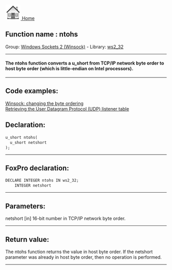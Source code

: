 [<img src="../../images/home.png"> Home ](https://github.com/VFPX/Win32API)  

## Function name : ntohs
Group: [Windows Sockets 2 (Winsock)](../../functions_group.md#Windows_Sockets_2_(Winsock))  -  Library: [ws2_32](../../../libraries.md#ws2_32)  
***  


#### The ntohs function converts a u_short from TCP/IP network byte order to host byte order (which is little-endian on Intel processors).
***  


## Code examples:
[Winsock: changing the byte ordering](../../samples/sample_221.md)  
[Retrieving the User Datagram Protocol (UDP) listener table](../../samples/sample_234.md)  

## Declaration:
```foxpro  
u_short ntohs(
  u_short netshort
);  
```  
***  


## FoxPro declaration:
```foxpro  
DECLARE INTEGER ntohs IN ws2_32;
	INTEGER netshort  
```  
***  


## Parameters:
netshort 
[in] 16-bit number in TCP/IP network byte order.   
***  


## Return value:
The ntohs function returns the value in host byte order. If the netshort parameter was already in host byte order, then no operation is performed.  
***  


